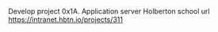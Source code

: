 Develop project 
0x1A. Application server
Holberton school
url https://intranet.hbtn.io/projects/311


